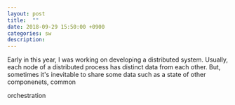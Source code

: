 ```yaml
---
layout: post
title:  ""
date: 2018-09-29 15:50:00 +0900
categories: sw
description: 
---
```


Early in this year, I was working on developing a distributed system. Usually, each node of a distributed process has distinct data from each other. But, sometimes it's inevitable to share some data such as a state of other componenets, 
common 

orchestration

